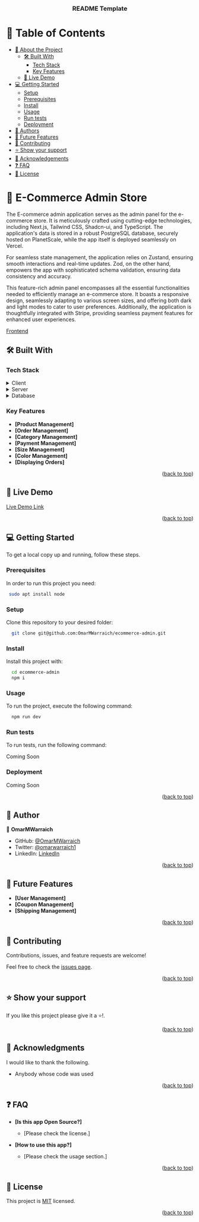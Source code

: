 <a name="readme-top"></a>

<!--
HOW TO USE:
This is an example of how you may give instructions on setting up your project locally.

Modify this file to match your project and remove sections that don't apply.

REQUIRED SECTIONS:
- Table of Contents
- About the Project
  - Built With
  - Live Demo
- Getting Started
- Authors
- Future Features
- Contributing
- Show your support
- Acknowledgements
- License

After you're finished please remove all the comments and instructions!
-->

<div align="center">

  <br/>

  <h3><b>README Template</b></h3>

</div>

<!-- TABLE OF CONTENTS -->

# 📗 Table of Contents

- [📖 About the Project](#about-project)
  - [🛠 Built With](#built-with)
    - [Tech Stack](#tech-stack)
    - [Key Features](#key-features)
  - [🚀 Live Demo](#live-demo)
- [💻 Getting Started](#getting-started)
  - [Setup](#setup)
  - [Prerequisites](#prerequisites)
  - [Install](#install)
  - [Usage](#usage)
  - [Run tests](#run-tests)
  - [Deployment](#triangular_flag_on_post-deployment)
- [👥 Authors](#authors)
- [🔭 Future Features](#future-features)
- [🤝 Contributing](#contributing)
- [⭐️ Show your support](#support)
- [🙏 Acknowledgements](#acknowledgements)
- [❓ FAQ](#faq)
- [📝 License](#license)

<!-- PROJECT DESCRIPTION -->

# 📖 E-Commerce Admin Store <a name="about-project"></a>

The E-commerce admin application serves as the admin panel for the e-commerce store. It is meticulously crafted using cutting-edge technologies, including Next.js, Tailwind CSS, Shadcn-ui, and TypeScript. The application's data is stored in a robust PostgreSQL database, securely hosted on PlanetScale, while the app itself is deployed seamlessly on Vercel.

For seamless state management, the application relies on Zustand, ensuring smooth interactions and real-time updates. Zod, on the other hand, empowers the app with sophisticated schema validation, ensuring data consistency and accuracy.

This feature-rich admin panel encompasses all the essential functionalities needed to efficiently manage an e-commerce store. It boasts a responsive design, seamlessly adapting to various screen sizes, and offering both dark and light modes to cater to user preferences. Additionally, the application is thoughtfully integrated with Stripe, providing seamless payment features for enhanced user experiences.

[Frontend](https://ecommerce-store-topaz-psi.vercel.app/)

## 🛠 Built With <a name="built-with"></a>

### Tech Stack <a name="tech-stack"></a>

<details>
  <summary>Client</summary>
  <ul>
    <li><a href="">NextJS</a></li>
  </ul></details>

<details>
  <summary>Server</summary>
  <ul>
    <li><a href="">NextJS</a></li>
  </ul>
</details>

<details>
<summary>Database</summary>
  <ul>
    <li><a href="">PlanetScale</a></li>
  </ul>
</details>

<!-- Features -->

### Key Features <a name="key-features"></a>

- **[Product Management]**
- **[Order Management]**
- **[Category Management]**
- **[Payment Management]**
- **[Size Management]**
- **[Color Management]**
- **[Displaying Orders]**

<p align="right">(<a href="#readme-top">back to top</a>)</p>

<!-- LIVE DEMO -->

## 🚀 Live Demo <a name="live-demo"></a>

[Live Demo Link](https://ecommerce-admin-next-jade.vercel.app)

<p align="right">(<a href="#readme-top">back to top</a>)</p>

<!-- GETTING STARTED -->

## 💻 Getting Started <a name="getting-started"></a>

To get a local copy up and running, follow these steps.

### Prerequisites

In order to run this project you need:


```sh
 sudo apt install node
```

### Setup

Clone this repository to your desired folder:


```sh
  git clone git@github.com:OmarMWarraich/ecommerce-admin.git
```

### Install

Install this project with:


```sh
  cd ecommerce-admin
  npm i
```

### Usage

To run the project, execute the following command:


```sh
  npm run dev
```

### Run tests

To run tests, run the following command:

Coming Soon


### Deployment

Coming Soon

<p align="right">(<a href="#readme-top">back to top</a>)</p>

<!-- AUTHORS -->

## 👥 Author <a name="authors"></a>


👤 **OmarMWarraich**

- GitHub: [@OmarMWarraich](https://github.com/OmarMWarraich)
- Twitter: [@omarwarraich1](https://twitter.com/omarwarraich1)
- LinkedIn: [LinkedIn](https://linkedin.com/in/o-va)

<p align="right">(<a href="#readme-top">back to top</a>)</p>

## 🔭 Future Features <a name="future-features"></a>

- **[User Management]**
- **[Coupon Management]**
- **[Shipping Management]**

<p align="right">(<a href="#readme-top">back to top</a>)</p>

<!-- CONTRIBUTING -->

## 🤝 Contributing <a name="contributing"></a>

Contributions, issues, and feature requests are welcome!

Feel free to check the [issues page](../../issues/).

<p align="right">(<a href="#readme-top">back to top</a>)</p>

<!-- SUPPORT -->

## ⭐️ Show your support <a name="support"></a>

If you like this project please give it a ⭐️!.

<p align="right">(<a href="#readme-top">back to top</a>)</p>

<!-- ACKNOWLEDGEMENTS -->

## 🙏 Acknowledgments <a name="acknowledgements"></a>

I would like to thank the following.
- Anybody whose code was used

<p align="right">(<a href="#readme-top">back to top</a>)</p>

<!-- FAQ (optional) -->

## ❓ FAQ <a name="faq"></a>

- **[Is this app Open Source?]**

  - [Please check the license.]

- **[How to use this app?]**

  - [Please check the usage section.]

<p align="right">(<a href="#readme-top">back to top</a>)</p>

<!-- LICENSE -->

## 📝 License <a name="license"></a>

This project is [MIT](./LICENSE) licensed.

<p align="right">(<a href="#readme-top">back to top</a>)</p>
